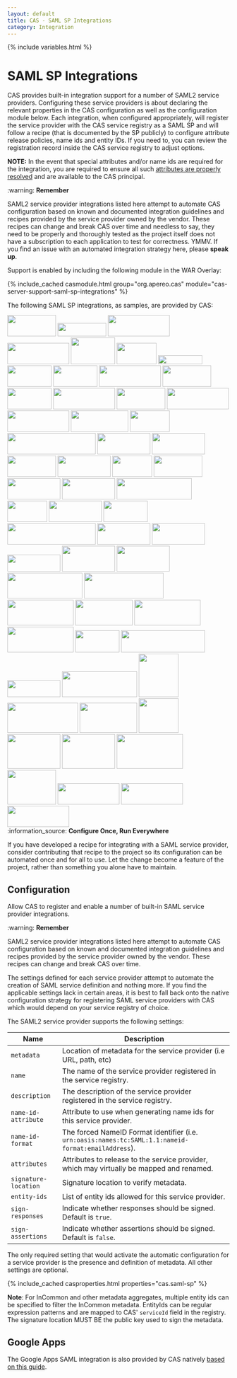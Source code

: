 ```yaml
---
layout: default
title: CAS - SAML SP Integrations
category: Integration
---
```


{% include variables.html %}

# SAML SP Integrations

CAS provides built-in integration support for a number of SAML2 service providers. Configuring these service providers
is about declaring the relevant properties in the CAS configuration as well as the configuration module below. Each integration,
when configured appropriately, will register the service provider with the CAS service registry as a SAML SP and will follow
a recipe (that is documented by the SP publicly) to configure attribute release policies, name ids and entity IDs. If you need to,
you can review the registration record inside the CAS service registry to adjust options.

**NOTE:** In the event that special attributes and/or name ids are required for the integration, you are required
to ensure all such [attributes are properly resolved](Attribute-Resolution.html) and are available to the CAS principal.

<div class="alert alert-warning">:warning: <strong>Remember</strong><p>SAML2 service provider integrations listed here attempt to automate CAS configuration based on known and documented integration guidelines and recipes provided by the service provider owned by the vendor. These recipes can change and break CAS over time and needless to say, they need to be properly and thoroughly tested as the project itself does not have a subscription to each application to test for correctness. YMMV. If you find an issue with an automated integration strategy here, please <strong>speak up</strong>.</p></div>

Support is enabled by including the following module in the WAR Overlay:

{% include_cached casmodule.html group="org.apereo.cas" module="cas-server-support-saml-sp-integrations" %}

The following SAML SP integrations, as samples, are provided by CAS:

<div class="img-cloud">
<a href="#">
<img src="https://user-images.githubusercontent.com/1205228/233796715-5bc5c1de-0307-4ea7-984a-0e7776a3eec1.png" height="48" width="110"></a> 

<a href="https://zoom.us">
<img src="https://user-images.githubusercontent.com/1205228/233796726-3035dbe1-2717-40b0-aab5-a2c41f57cde6.png" height="30" width="110"></a> 

<a href="https://www.dropbox.com/guide/admin/security/configure-single-sign-on">
<img src="https://user-images.githubusercontent.com/1205228/233796752-9e53b09e-2d10-4ef9-aef5-db42681932d5.png" height="48" width="140"></a> 

<a href="https://samanage.com">
<img src="https://user-images.githubusercontent.com/1205228/233796766-53e570b8-a233-4e65-ad71-618462591911.png" height="48" width="140"></a> 

<a href="https://help.salesforce.com/HTViewHelpDoc?id=sso_saml.htm">
<img src="https://user-images.githubusercontent.com/1205228/233796783-cb802464-f540-438a-9962-ec0d4d310455.png" height="60" width="100"></a>

<a href="https://box.com">
<img src="https://user-images.githubusercontent.com/1205228/233796794-96b90d2a-92e7-494d-83e5-7875c6ee7096.png" height="48" width="90"></a> 

<a href="http://servicenow.com">
<img src="https://user-images.githubusercontent.com/1205228/233796813-51c1e6e2-fd2a-498c-ab1c-11456720237d.png" height="20" width="100"></a> 

<a href="http://www.workday.com/">
<img src="https://user-images.githubusercontent.com/1205228/233796838-fd211896-06cd-4378-a2b7-a46ab3407948.png" height="48" width="100"></a>

<a href="https://help.webex.com/en-us/article/g5ey83/Configure-Single-Sign-On-for-Cisco-Webex-Site">
<img src="https://user-images.githubusercontent.com/1205228/233796858-7399f83a-059c-499f-a577-06e5ab4d1708.png" height="48" width="100"></a>

<a href="https://powerfaids.collegeboard.org">
<img src="https://user-images.githubusercontent.com/1205228/233796867-579269a0-9117-42c9-aa12-728bcf378ac6.png" height="48" width="140"></a> 

<a href="https://msdn.microsoft.com/en-us/library/azure/dn641269.aspx">
<img src="https://user-images.githubusercontent.com/1205228/233796891-6ac3488d-5ae3-4e59-a3be-ce2593026032.png" height="48" width="110"></a> 

<a href="https://asana.com/guide/help/premium/authentication#gl-saml">
<img src="https://user-images.githubusercontent.com/1205228/233796907-c6e9df3b-c51e-4da4-a7b3-56ffdbd6711c.png" height="48" width="100"></a> 

<a href="https://onlinehelp.tableau.com/current/server/en-us/saml_requ.htm">
<img src="https://user-images.githubusercontent.com/1205228/233796919-1943f738-f192-4e23-83b8-027e2e341220.png" height="48" width="140"></a> 

<a href="https://evernote.com">
<img src="https://user-images.githubusercontent.com/1205228/233796964-51945275-2f35-4826-a8af-1c01417cdc8e.png" height="48" width="110"></a> 

<a href="http://www.ellucian.com/Software/Colleague-WebAdvisor/">
<img src="https://user-images.githubusercontent.com/1205228/233796972-548fdc7f-983b-4cd2-a538-7181c75e1a88.png" height="48" width="140"></a>

<a href="https://docs.openathens.net">
<img src="https://user-images.githubusercontent.com/1205228/233796988-85683cf4-4128-4d38-84bd-8da3adb4dac1.png" height="48" width="140"></a>

<a href="http://server.arcgis.com/en/portal/latest/administer/linux/configuring-a-saml-compliant-identity-provider-with-your-portal.htm">
<img src="https://user-images.githubusercontent.com/1205228/233797015-9bc9a9e1-d3e7-4d70-8d1c-2ea59479bada.png" height="48" width="130"></a>

<a href="https://helpx.adobe.com/enterprise/kb/configure_shibboleth_idp_for_use_with_Adobe_SSO.html">
<img src="https://user-images.githubusercontent.com/1205228/233797023-8d3dd298-d35e-474f-9692-e3a268e83957.png" height="48" width="90"></a>

<a href="https://www.academicworks.com/why-academicworks/user-authentication/">
<img src="https://user-images.githubusercontent.com/1205228/233797042-6b84d587-654e-4086-b168-b431898d1850.png" height="48" width="200"></a>

<a href="#">
<img src="https://user-images.githubusercontent.com/1205228/233797059-4dd4895b-870e-4b8f-ab16-7712fc52ae08.png" height="48" width="120"></a>

<a href="https://sc.edu">
<img src="https://user-images.githubusercontent.com/1205228/233797078-f6a107e8-7efa-4265-a2c1-b1739cbfefc7.png" height="48" width="120"></a>

<a href="https://get.slack.help/hc/en-us/articles/205168057">
<img src="https://user-images.githubusercontent.com/1205228/233797093-200aebac-3c48-4563-9962-8ca591b44cdd.png" height="48" width="110"></a>

<a href="https://support.zendesk.com/hc/en-us/articles/203663676-Using-SAML-for-single-sign-on-Professional-and-Enterprise-">
<img src="https://user-images.githubusercontent.com/1205228/233797108-625c0f96-9da1-4335-85a3-50241b5a811b.png" height="48" width="120"></a>

<a href="https://www.gartner.com/">
<img src="https://user-images.githubusercontent.com/1205228/233797125-6bf0d02d-0d32-4661-a05d-bfd26383d6f0.png" height="48" width="90"></a>

<a href="https://www.cherwell.com/">
<img src="https://user-images.githubusercontent.com/1205228/30205883-84174ebc-949f-11e7-9afc-a66c2ab19f59.png" height="48" width="110"></a>

<a href="#">
<img src="https://user-images.githubusercontent.com/1205228/30205852-69921a5e-949f-11e7-8326-ba4c00fceba4.png" height="48" width="120"></a>

<a href="https://www.everbridge.com/">
<img src="https://user-images.githubusercontent.com/1205228/30205910-a560ec90-949f-11e7-8485-e3a833f8109b.png" height="48" width="120"></a>

<a href="#">
<img src="https://user-images.githubusercontent.com/1205228/30221936-5e90af04-94da-11e7-8046-483fc26a1c01.png" height="48" width="170"></a>

<a href="https://newrelic.com">
<img src="https://user-images.githubusercontent.com/1205228/30247067-541cef96-9620-11e7-88d7-c3749ba55ecf.png" height="48" width="90"></a>

<a href="https://www.egnyte.com/">
<img src="https://user-images.githubusercontent.com/1205228/30247063-218f3962-9620-11e7-9ba4-54f7112fee13.png" height="48" width="120"></a>

<a href="https://www.yuja.com/">
<img src="https://user-images.githubusercontent.com/1205228/30271142-6dd0b58c-9704-11e7-9138-0b86d5799403.png" height="48" width="100"></a>

<a href="https://www.symplicity.com/">
<img src="https://user-images.githubusercontent.com/1205228/30271318-192b48fc-9705-11e7-9c18-3be401a39e84.png" height="48" width="200"></a>

<a href="Google-Apps-Integration.html">
<img src="https://user-images.githubusercontent.com/1205228/233797149-6c725fee-12b2-4041-bc21-4bd2f2aa72b5.png" height="48" width="120"></a>

<a href="http://www.accruent.com/">
<img src="https://user-images.githubusercontent.com/1205228/30735450-f9a12792-9f8b-11e7-941d-7ab4ac7628b9.png" height="48" width="120"></a>

<a href="https://docs.gitlab.com/ee/administration/auth/">
<img src="https://user-images.githubusercontent.com/1205228/33747990-4d8da06e-db83-11e7-9551-f52630f7d4f0.png" height="38" width="120"></a>

<a href="https://www.appdynamics.com/">
<img src="https://user-images.githubusercontent.com/1205228/33800340-3c2c072e-dcfb-11e7-9f10-7a7b2488c9b2.png" height="58" width="120"></a>

<a href="https://docs.aws.amazon.com/IAM/latest/UserGuide/id_roles_providers_enable-console-saml.html">
<img src="https://user-images.githubusercontent.com/1205228/34523704-d33a2054-f0ad-11e7-9fd7-444c30772a2a.png" height="58" width="120"></a>

<a href="https://www.concursolutions.com/">
<img src="https://user-images.githubusercontent.com/1205228/36302734-ca3327ae-12c6-11e8-836f-e9a1550253d2.png" height="58" width="170"></a>

<a href="https://www.polleverywhere.com/">
<img src="https://user-images.githubusercontent.com/1205228/36302795-026f57d2-12c7-11e8-931e-0f8700df1864.png" height="58" width="180"></a>

<a href="https://www.blackbaud.com">
<img src="https://user-images.githubusercontent.com/1205228/39860502-c72d1614-5452-11e8-956d-28a4b3a7a757.png" height="58" width="150"></a>

<a href="#">
<img src="https://user-images.githubusercontent.com/1205228/39876988-eb009f5c-5489-11e8-8b74-940f75997f41.png" height="58" width="130"></a>

<a href="https://www.warpwire.com/">
<img src="https://user-images.githubusercontent.com/1205228/39861404-b73f4bca-5455-11e8-9035-e0ecf1f8dcd0.png" height="58" width="150"></a>

<a href="https://rocket.chat">
<img src="https://user-images.githubusercontent.com/1205228/39877039-1128c7ae-548a-11e8-8735-1abf90883df6.png" height="58" width="150"></a>

<a href="https://armssoftware.com/">
<img src="https://user-images.githubusercontent.com/1205228/55328877-35e0a400-5442-11e9-8848-cda5a9efe1c5.png" height="50" width="100"></a>

<a href="https://www.ahpcare.com/">
<img src="https://user-images.githubusercontent.com/1205228/55275480-e5334480-52a3-11e9-982a-1fad518258c5.png" height="50" width="190"></a>

<a href="https://www.neogov.com/">
<img src="https://user-images.githubusercontent.com/1205228/55275543-f3359500-52a4-11e9-9407-02ba4fc21a80.png" height="38" width="120"></a>

<a href="https://www.conexed.com/">
<img src="https://user-images.githubusercontent.com/1205228/55275622-ff6e2200-52a5-11e9-833d-f48518e58d0e.png" height="58" width="170"></a>

<a href="#">
<img src="https://user-images.githubusercontent.com/1205228/55275721-62ac8400-52a7-11e9-89c2-121f2c494920.png" height="98" width="90"></a>

<a href="https://www.zimbra.com/">
<img src="https://user-images.githubusercontent.com/1205228/55322014-f14c0d00-542f-11e9-9355-3dd766ea56e6.png" height="68" width="160"></a>

<a href="https://www.atlassian.com/software/confluence">
<img src="https://user-images.githubusercontent.com/1205228/55322216-97981280-5430-11e9-9ea3-b3682cb67ff1.png" height="68" width="130"></a>

<a href="https://www.atlassian.com/software/jira">
<img src="https://user-images.githubusercontent.com/1205228/55322296-cb733800-5430-11e9-93e7-0f57e1a1ae89.png" height="78" width="90"></a>

<a href="#">
<img src="https://user-images.githubusercontent.com/1205228/55322626-b34fe880-5431-11e9-8574-74cc9ab9643f.png" height="78" width="120"></a>

<a href="https://www.crashplan.com/">
<img src="https://user-images.githubusercontent.com/1205228/55322944-7f28f780-5432-11e9-8dd0-e999f0b6e03e.png" height="78" width="120"></a>

<a href="https://www.docusign.com/">
<img src="https://user-images.githubusercontent.com/1205228/55340232-1c972200-5459-11e9-87d2-53e1eccef8b8.png" height="78" width="150"></a>

<a href="https://www.safaribooksonline.com/">
<img src="https://user-images.githubusercontent.com/1205228/55340518-b65ecf00-5459-11e9-9941-3b0e80ceaf73.png" height="78" width="110"></a>

<a href="https://www.tophat.com/">
<img src="https://user-images.githubusercontent.com/1205228/55340927-89f78280-545a-11e9-81fb-baf0413bcbfa.png" height="48" width="140"></a>
 
<a href="https://myemma.com/">
<img src="https://user-images.githubusercontent.com/1205228/55434382-58f77a80-554c-11e9-8494-1c6a830b532c.png" height="48" width="140"></a>

<a href="https://www.qualtrics.com">
<img src="https://user-images.githubusercontent.com/1205228/55434613-d3c09580-554c-11e9-83ef-6b5805d7424e.png" height="48" width="140"></a>

</div>

<div class="alert alert-info">:information_source: <strong>Configure Once, Run Everywhere</strong>
<p>If you have developed a recipe for integrating
with a SAML service provider, consider contributing that recipe to the project so its configuration
can be automated once and for all to use. Let the change become a feature of the project, 
rather than something you alone have to maintain.</p></div>

## Configuration

Allow CAS to register and enable a number of built-in SAML service provider integrations.

<div class="alert alert-warning">:warning: <strong>Remember</strong><p>SAML2 service provider integrations listed 
here attempt to automate CAS configuration based on known and documented integration 
guidelines and recipes provided by the service provider owned by the vendor. These 
recipes can change and break CAS over time.</p></div>

The settings defined for each service provider attempt to automate the creation of
SAML service definition and nothing more. If you find the applicable settings lack in certain areas, it
is best to fall back onto the native configuration strategy for registering
SAML service providers with CAS which would depend on your service registry of choice.

The SAML2 service provider supports the following settings:

| Name                 | Description                                                                                          |
|----------------------|------------------------------------------------------------------------------------------------------|
| `metadata`           | Location of metadata for the service provider (i.e URL, path, etc)                                   |
| `name`               | The name of the service provider registered in the service registry.                                 |
| `description`        | The description of the service provider registered in the service registry.                          |
| `name-id-attribute`  | Attribute to use when generating name ids for this service provider.                                 |
| `name-id-format`     | The forced NameID Format identifier (i.e. `urn:oasis:names:tc:SAML:1.1:nameid-format:emailAddress`). |
| `attributes`         | Attributes to release to the service provider, which may virtually be mapped and renamed.            |
| `signature-location` | Signature location to verify metadata.                                                               |
| `entity-ids`         | List of entity ids allowed for this service provider.                                                |
| `sign-responses`     | Indicate whether responses should be signed. Default is `true`.                                      |
| `sign-assertions`    | Indicate whether assertions should be signed. Default is `false`.                                    |

The only required setting that would activate the automatic configuration for a
service provider is the presence and definition of metadata. All other settings are optional.
     
{% include_cached casproperties.html properties="cas.saml-sp" %}

**Note**: For InCommon and other metadata aggregates, multiple entity ids can be specified to
filter the InCommon metadata. EntityIds can be regular expression patterns and are mapped to
CAS' `serviceId` field in the registry. The signature location MUST BE the public key used to sign the metadata.

## Google Apps

The Google Apps SAML integration is also provided by 
CAS natively [based on this guide](Google-Apps-Integration.html).
